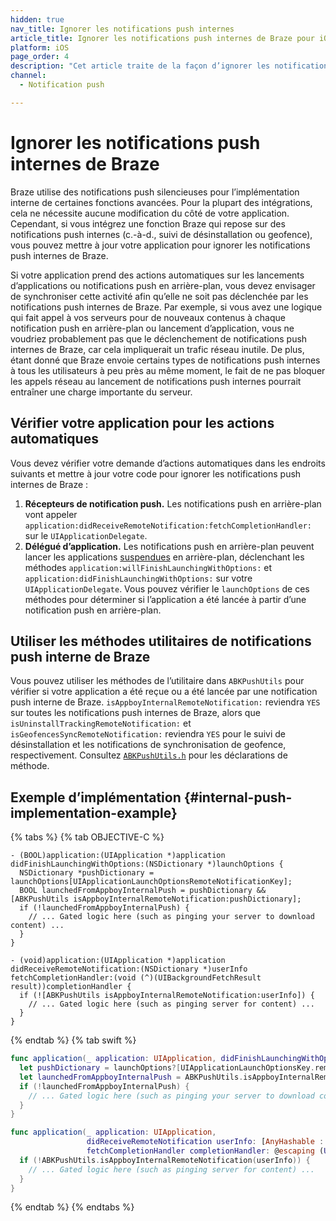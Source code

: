 ```yaml
---
hidden: true
nav_title: Ignorer les notifications push internes
article_title: Ignorer les notifications push internes de Braze pour iOS
platform: iOS
page_order: 4
description: "Cet article traite de la façon d’ignorer les notifications push internes de Braze."
channel:
  - Notification push

---
```


# Ignorer les notifications push internes de Braze

Braze utilise des notifications push silencieuses pour l’implémentation interne de certaines fonctions avancées. Pour la plupart des intégrations, cela ne nécessite aucune modification du côté de votre application. Cependant, si vous intégrez une fonction Braze qui repose sur des notifications push internes (c.-à-d., suivi de désinstallation ou geofence), vous pouvez mettre à jour votre application pour ignorer les notifications push internes de Braze.

Si votre application prend des actions automatiques sur les lancements d’applications ou notifications push en arrière-plan, vous devez envisager de synchroniser cette activité afin qu’elle ne soit pas déclenchée par les notifications push internes de Braze. Par exemple, si vous avez une logique qui fait appel à vos serveurs pour de nouveaux contenus à chaque notification push en arrière-plan ou lancement d’application, vous ne voudriez probablement pas que le déclenchement de notifications push internes de Braze, car cela impliquerait un trafic réseau inutile. De plus, étant donné que Braze envoie certains types de notifications push internes à tous les utilisateurs à peu près au même moment, le fait de ne pas bloquer les appels réseau au lancement de notifications push internes pourrait entraîner une charge importante du serveur.

## Vérifier votre application pour les actions automatiques

Vous devez vérifier votre demande d’actions automatiques dans les endroits suivants et mettre à jour votre code pour ignorer les notifications push internes de Braze :

1. **Récepteurs de notification push.** Les notifications push en arrière-plan vont appeler `application:didReceiveRemoteNotification:fetchCompletionHandler:` sur le `UIApplicationDelegate`.
2. **Délégué d’application.** Les notifications push en arrière-plan peuvent lancer les applications [suspendues][4] en arrière-plan, déclenchant les méthodes `application:willFinishLaunchingWithOptions:` et `application:didFinishLaunchingWithOptions:` sur votre `UIApplicationDelegate`. Vous pouvez vérifier le `launchOptions` de ces méthodes pour déterminer si l’application a été lancée à partir d’une notification push en arrière-plan.

## Utiliser les méthodes utilitaires de notifications push interne de Braze

Vous pouvez utiliser les méthodes de l’utilitaire dans `ABKPushUtils` pour vérifier si votre application a été reçue ou a été lancée par une notification push interne de Braze. `isAppboyInternalRemoteNotification:` reviendra `YES` sur toutes les notifications push internes de Braze, alors que `isUninstallTrackingRemoteNotification:` et `isGeofencesSyncRemoteNotification:` reviendra `YES` pour le suivi de désinstallation et les notifications de synchronisation de geofence, respectivement. Consultez [`ABKPushUtils.h`][1] pour les déclarations de méthode.

## Exemple d’implémentation {#internal-push-implementation-example}

{% tabs %}
{% tab OBJECTIVE-C %}

```objc
- (BOOL)application:(UIApplication *)application didFinishLaunchingWithOptions:(NSDictionary *)launchOptions {
  NSDictionary *pushDictionary = launchOptions[UIApplicationLaunchOptionsRemoteNotificationKey];
  BOOL launchedFromAppboyInternalPush = pushDictionary && [ABKPushUtils isAppboyInternalRemoteNotification:pushDictionary];
  if (!launchedFromAppboyInternalPush) {
    // ... Gated logic here (such as pinging your server to download content) ...
  }
}
```

```objc
- (void)application:(UIApplication *)application didReceiveRemoteNotification:(NSDictionary *)userInfo fetchCompletionHandler:(void (^)(UIBackgroundFetchResult result))completionHandler {
  if (![ABKPushUtils isAppboyInternalRemoteNotification:userInfo]) {
    // ... Gated logic here (such as pinging server for content) ...
  }
}
```

{% endtab %}
{% tab swift %}

```swift
func application(_ application: UIApplication, didFinishLaunchingWithOptions launchOptions: [UIApplicationLaunchOptionsKey : Any]? = nil) -> Bool {
  let pushDictionary = launchOptions?[UIApplicationLaunchOptionsKey.remoteNotification] as? NSDictionary as? [AnyHashable : Any] ?? [:]
  let launchedFromAppboyInternalPush = ABKPushUtils.isAppboyInternalRemoteNotification(pushDictionary)
  if (!launchedFromAppboyInternalPush) {
    // ... Gated logic here (such as pinging your server to download content) ...
  }
}
```

```swift
func application(_ application: UIApplication,
                 didReceiveRemoteNotification userInfo: [AnyHashable : Any],
                 fetchCompletionHandler completionHandler: @escaping (UIBackgroundFetchResult) -> Void) {
  if (!ABKPushUtils.isAppboyInternalRemoteNotification(userInfo)) {
    // ... Gated logic here (such as pinging server for content) ...
  }
}
```

{% endtab %}
{% endtabs %}

[1]: https://github.com/Appboy/appboy-ios-sdk/blob/master/AppboyKit/include/ABKPushUtils.h
[4]: https://developer.apple.com/library/ios/documentation/iPhone/Conceptual/iPhoneOSProgrammingGuide/TheAppLifeCycle/TheAppLifeCycle.html#//apple_ref/doc/uid/TP40007072-CH2-SW3